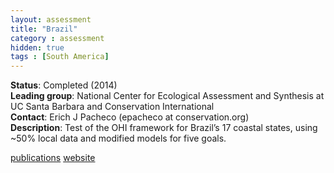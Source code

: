 ```yaml
---
layout: assessment
title: "Brazil"
category : assessment
hidden: true
tags : [South America]
---
```


**Status**: Completed (2014)  
**Leading group**: National Center for Ecological Assessment and Synthesis at UC Santa Barbara and Conservation International  
**Contact**: Erich J Pacheco (epacheco at conservation.org)    
**Description**: Test of the OHI framework for Brazil’s 17 coastal states, using ~50% local data and modified models for five goals.

[publications](/resources/publications#brazil)
[website](www.oceanhealthindex.org/ohi-plus/brazil-assessment-en)
